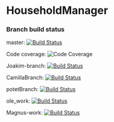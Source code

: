 # HouseholdManager

### Branch build status

master: [![Build Status](https://travis-ci.org/StamosUltra/HouseholdManager---Group5.svg?branch=master)](https://travis-ci.org/StamosUltra/HouseholdManager---Group5)

Code coverage: ![Code Coverage](https://codecov.io/gh/StamosUltra/HouseholdManager---Group5/branch/master/graph/badge.svg)


Joakim-branch: [![Build Status](https://travis-ci.org/StamosUltra/HouseholdManager---Group5.svg?branch=Joakim-Branch)](https://travis-ci.org/StamosUltra/HouseholdManager---Group5)

CamillaBranch: [![Build Status](https://travis-ci.org/StamosUltra/HouseholdManager---Group5.svg?branch=CamillaBranch)](https://travis-ci.org/StamosUltra/HouseholdManager---Group5)

potetBranch: [![Build Status](https://travis-ci.org/StamosUltra/HouseholdManager---Group5.svg?branch=potetBranch)](https://travis-ci.org/StamosUltra/HouseholdManager---Group5)

ole_work: [![Build Status](https://travis-ci.org/StamosUltra/HouseholdManager---Group5.svg?branch=ole_work)](https://travis-ci.org/StamosUltra/HouseholdManager---Group5)

Magnus-work: [![Build Status](https://travis-ci.org/StamosUltra/HouseholdManager---Group5.svg?branch=Magnus-work)](https://travis-ci.org/StamosUltra/HouseholdManager---Group5)
